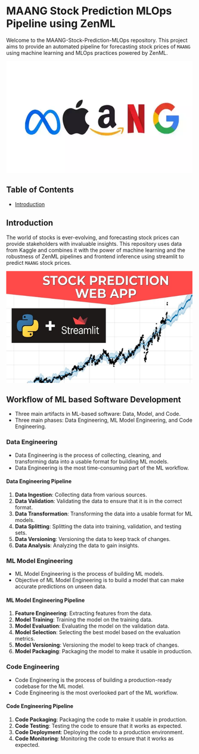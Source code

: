 # MAANG Stock Prediction MLOps Pipeline using ZenML
Welcome to the MAANG-Stock-Prediction-MLOps repository. This project aims to provide an automated pipeline for forecasting stock prices of `MAANG` using machine learning and MLOps practices powered by ZenML.

<img src="./assets/maang.png"  width="500" height="300">

## Table of Contents
- [Introduction](#introduction)

## Introduction
The world of stocks is ever-evolving, and forecasting stock prices can provide stakeholders with invaluable insights. This repository uses data from Kaggle and combines it with the power of machine learning and the robustness of ZenML pipelines and frontend inference using streamlit to predict `MAANG` stock prices.

<img src="./assets/main.png"  width="500" height="300">

## Workflow of ML based Software Development
- Three main artifacts in ML-based software: Data, Model, and Code.
- Three main phases: Data Engineering, ML Model Engineering, and Code Engineering.

### Data Engineering
- Data Engineering is the process of collecting, cleaning, and transforming data into a usable format for building ML models.
- Data Engineering is the most time-consuming part of the ML workflow.


#### Data Engineering Pipeline
1. **Data Ingestion**: Collecting data from various sources.
2. **Data Validation**: Validating the data to ensure that it is in the correct format.
3. **Data Transformation**: Transforming the data into a usable format for ML models.
4. **Data Splitting**: Splitting the data into training, validation, and testing sets.
5. **Data Versioning**: Versioning the data to keep track of changes.
6. **Data Analysis**: Analyzing the data to gain insights.

### ML Model Engineering
- ML Model Engineering is the process of building ML models.
- Objective of ML Model Engineering is to build a model that can make accurate predictions on unseen data.

#### ML Model Engineering Pipeline
1. **Feature Engineering**: Extracting features from the data.
2. **Model Training**: Training the model on the training data.
3. **Model Evaluation**: Evaluating the model on the validation data.
4. **Model Selection**: Selecting the best model based on the evaluation metrics.
5. **Model Versioning**: Versioning the model to keep track of changes.
6. **Model Packaging**: Packaging the model to make it usable in production.

### Code Engineering
- Code Engineering is the process of building a production-ready codebase for the ML model.
- Code Engineering is the most overlooked part of the ML workflow.

#### Code Engineering Pipeline
1. **Code Packaging**: Packaging the code to make it usable in production.
2. **Code Testing**: Testing the code to ensure that it works as expected.
3. **Code Deployment**: Deploying the code to a production environment.
4. **Code Monitoring**: Monitoring the code to ensure that it works as expected.

